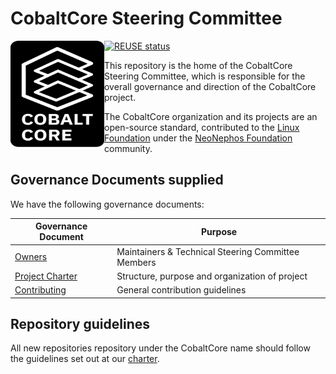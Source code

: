 # CobaltCore Steering Committee

[![REUSE status](https://api.reuse.software/badge/github.com/cobaltcore-dev/steering)](https://api.reuse.software/info/github.com/cobaltcore-dev/steering)
<a href="https://github.com/cobaltcore-dev"><img align="left" width="150" height="170" src="https://raw.githubusercontent.com/cobaltcore-dev/.github/main/assets/Logo_Cobalt_Core_Typo_white_background.svg"></a>

This repository is the home of the CobaltCore Steering Committee, which is responsible for the overall governance and direction of the CobaltCore project.

The CobaltCore organization and its projects are an open-source standard, contributed to the [Linux Foundation](https://www.linuxfoundation.org/) under the [NeoNephos Foundation](https://neonephos.org/) community.

## Governance Documents supplied

We have the following governance documents:

| Governance Document               | Purpose                                             |
|-----------------------------------|-----------------------------------------------------|
| [Owners](./OWNERS.md)             | Maintainers & Technical Steering Committee Members |
| [Project Charter](./CHARTER.md)   | Structure, purpose and organization of project      |
| [Contributing](./CONTRIBUTING.md) | General contribution guidelines                     |

## Repository guidelines

All new repositories repository under the CobaltCore name should follow the guidelines set out at our [charter](./CHARTER.md).
